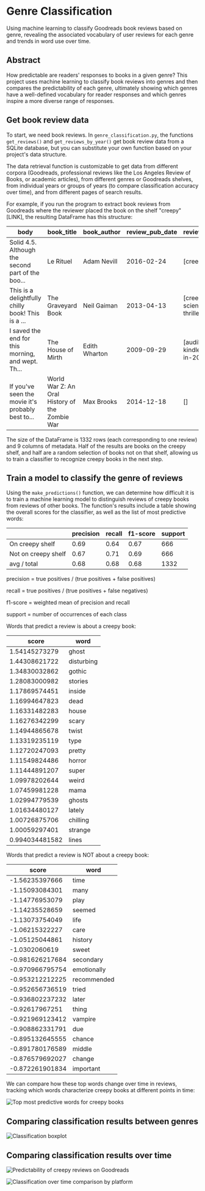# Genre Classification
Using machine learning to classify Goodreads book reviews based on genre, revealing the associated vocabulary of user reviews for each genre and trends in word use over time.

## Abstract
How predictable are readers' responses to books in a given genre? This project uses machine learning to classify book reviews into genres and then compares the predictability of each genre, ultimately showing which genres have a well-defined vocabulary for reader responses and which genres inspire a more diverse range of responses.

## Get book review data
To start, we need book reviews. In `genre_classification.py`, the functions `get_reviews()` and `get_reviews_by_year()` get book review data from a SQLite database, but you can substitute your own function based on your project's data structure.

The data retrieval function is customizable to get data from different corpora (Goodreads, professional reviews like the Los Angeles Review of Books, or academic articles), from different genres or Goodreads shelves, from individual years or groups of years (to compare classification accuracy over time), and from different pages of search results. 

For example, if you run the program to extract book reviews from Goodreads where the reviewer placed the book on the shelf "creepy" [LINK], the resulting DataFrame has this structure:

body | book_title | book_author | review_pub_date | reviewer_bookshelves | shelf_genre
--- | --- | --- | --- | --- | ---
Solid 4.5. Although the second part of the boo... | Le Rituel | Adam Nevill | 2016-02-24 | [creepy] | On shelves
This is a delightfully chilly book! This is a ... | The Graveyard Book | Neil Gaiman | 2013-04-13 | [creepy, cute, ghosts, science-fiction, thriller] | On shelves
I saved the end for this morning, and wept. Th... | The House of Mirth | Edith Wharton | 2009-09-29 | [audible, 2015-11, 0-kindle, books-read-in-2015] | Not on shelves
If you've seen the movie it's probably best to... | World War Z: An Oral History of the Zombie War | Max Brooks | 2014-12-18 | [] | Not on shelves

The size of the DataFrame is 1332 rows (each corresponding to one review) and 9 columns of metadata. Half of the results are books on the creepy shelf, and half are a random selection of books not on that shelf, allowing us to train a classifier to recognize creepy books in the next step.

## Train a model to classify the genre of reviews
Using the `make_predictions()` function, we can determine how difficult it is to train a machine learning model to distinguish reviews of creepy books from reviews of other books. The function's results include a table showing the overall scores for the classifier, as well as the list of most predictive words:

| | precision | recall | f1-score | support
|--- | --- | --- | --- | ---
|On creepy shelf | 0.69 | 0.64 | 0.67 | 666
|Not on creepy shelf | 0.67 | 0.71 | 0.69 | 666
|avg / total | 0.68 | 0.68 | 0.68 | 1332

precision = true positives / (true positives + false positives)

recall = true positives / (true positives + false negatives)

f1-score = weighted mean of precision and recall

support = number of occurrences of each class


Words that predict a review is about a creepy book:

score | word
--- | ---
1.54145273279 | ghost
1.44308621722 | disturbing
1.34830032862 | gothic
1.28083000982 | stories
1.17869574451 | inside
1.16994647823 | dead
1.16331482283 | house
1.16276342299 | scary
1.14944865678 | twist
1.13319235119 | type
1.12720247093 | pretty
1.11549824486 | horror
1.11444891207 | super
1.09978202644 | weird
1.07459981228 | mama
1.02994779539 | ghosts
1.01634480127 | lately
1.00726875706 | chilling
1.00059297401 | strange
0.994034481582 | lines

Words that predict a review is NOT about a creepy book:

score | word
--- | ---
-1.56235397666 | time
-1.15093084301 | many
-1.14776953079 | play
-1.14235528659 | seemed
-1.13073754049 | life
-1.06215322227 | care
-1.05125044861 | history
-1.0302060619 | sweet
-0.981626217684 | secondary
-0.970966795754 | emotionally
-0.953212212225 | recommended
-0.952656736519 | tried
-0.936802237232 | later
-0.92617967251 | thing
-0.921969123412 | vampire
-0.908862331791 | due
-0.895132645555 | chance
-0.891780176589 | middle
-0.876579692027 | change
-0.872261901834 | important

We can compare how these top words change over time in reviews, tracking which words characterize creepy books at different points in time:

![Top most predictive words for creepy books](/images/classification_creepy_topwords.png)

## Comparing classification results between genres

![Classification boxplot](/images/classification_boxplot.png)

## Comparing classification results over time

![Predictability of creepy reviews on Goodreads](/images/classification_creepy.png)

![Classification over time comparison by platform](/images/classification_overtime.jpg)
